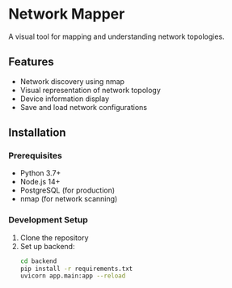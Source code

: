 # Network Mapper

A visual tool for mapping and understanding network topologies.

## Features

- Network discovery using nmap
- Visual representation of network topology
- Device information display
- Save and load network configurations

## Installation

### Prerequisites

- Python 3.7+
- Node.js 14+
- PostgreSQL (for production)
- nmap (for network scanning)

### Development Setup

1. Clone the repository
2. Set up backend:
   ```bash
   cd backend
   pip install -r requirements.txt
   uvicorn app.main:app --reload
